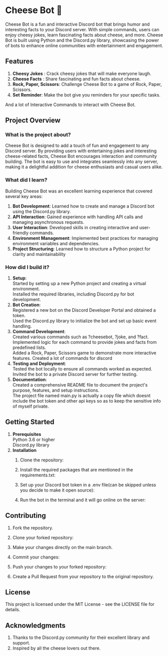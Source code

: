 # Cheese Bot 🧀
Cheese Bot is a fun and interactive Discord bot that brings humor and interesting facts to your Discord server. With simple commands, users can enjoy cheesy jokes, learn fascinating facts about cheese, and more. Cheese Bot is built using Python and the Discord.py library, showcasing the power of bots to enhance online communities with entertainment and engagement.

## Features
1. **Cheesy Jokes** : Crack cheesy jokes that will make everyone laugh.
2. **Cheese Facts** : Share fascinating and fun facts about cheese.
3. **Rock, Paper, Scissors**: Challenge Cheese Bot to a game of Rock, Paper, Scissors.
4. **Set Reminder**: Make the bot give you reminders for your specific tasks.<br>

And a lot of Interactive Commands to interact with Cheese Bot.
<br>

## Project Overview
### What is the project about?
Cheese Bot is designed to add a touch of fun and engagement to any Discord server. By providing users with entertaining jokes and interesting cheese-related facts, Cheese Bot encourages interaction and community building. The bot is easy to use and integrates seamlessly into any server, making it a delightful addition for cheese enthusiasts and casual users alike.
### What did I learn?
Building Cheese Bot was an excellent learning experience that covered several key areas:
1. **Bot Development**: Learned how to create and manage a Discord bot using the Discord.py library.
2. **API Interaction**: Gained experience with handling API calls and managing asynchronous requests.
3. **User Interaction**: Developed skills in creating interactive and user-friendly commands.
4. **Environment Management**: Implemented best practices for managing environment variables and dependencies.
5. **Project Structuring**: Learned how to structure a Python project for clarity and maintainability
### How did I build it?
1. **Setup**: <br>
      Started by setting up a new Python project and creating a virtual environment. <br>
      Installed the required libraries, including Discord.py for bot development.
2. **Bot Creation**: <br>
      Registered a new bot on the Discord Developer Portal and obtained a token. <br>
      Used the Discord.py library to initialize the bot and set up basic event handling.
3. **Command Development**: <br>
      Created various commands such as ?cheesebot, ?joke, and ?fact.<br>
      Implemented logic for each command to provide jokes and facts from predefined lists.<br>
      Added a Rock, Paper, Scissors game to demonstrate more interactive features.
      Created a lot of commands for discord
4. **Testing and Deployment**: <br>
      Tested the bot locally to ensure all commands worked as expected.<br>
      Invited the bot to a private Discord server for further testing.
5. **Documentation**: <br>
      Created a comprehensive README file to document the project's purpose, features, and setup instructions.<br>
      The project file named main.py is actually a copy file which doesnt include the bot token and other api keys so as to keep the sensitive info of myself private. 

## Getting Started
1. **Prerequisites** <br>
Python 3.6 or higher <br>
Discord.py library
2. **Installation** 
      1. Clone the repository:

      2. Install the required packages that are mentioned in the requirements.txt:
  
      3. Set up your Discord bot token in a .env file(can be skipped unless you decide to make it open source):
  
      4. Run the bot in the terminal and it will go online on the server:

         
## Contributing
1. Fork the repository.
2. Clone your forked repository:
   
3. Make your changes directly on the main branch.
4. Commit your changes:
   
5. Push your changes to your forked repository:
 
6. Create a Pull Request from your repository to the original repository.
## License
This project is licensed under the MIT License - see the LICENSE file for details.
## Acknowledgments
1. Thanks to the Discord.py community for their excellent library and support.
2. Inspired by all the cheese lovers out there.
